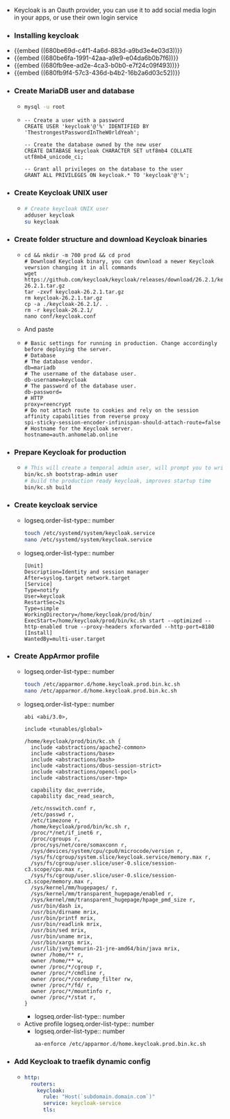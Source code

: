 - Keycloak is an Oauth provider, you can use it to add social media login in your apps, or use their own login service
- ### Installing keycloak
- {{embed ((680be69d-c4f1-4a6d-883d-a9bd3e4e03d3))}}
- {{embed ((680be6fa-1991-42aa-a9e9-e04da6b0b7f6))}}
- {{embed ((680fb9ee-ad2e-4ca3-b0b0-e7f24c09f493))}}
- {{embed ((680fb9f4-57c3-436d-b4b2-16b2a6d03c52))}}
- ### Create MariaDB user and database
	- ```sh
	  mysql -u root
	  ```
	- ```mysql
	  -- Create a user with a password
	  CREATE USER 'keycloak'@'%' IDENTIFIED BY 'ThestrongestPasswordInTheW0rldYeah';
	  
	  -- Create the database owned by the new user
	  CREATE DATABASE keycloak CHARACTER SET utf8mb4 COLLATE utf8mb4_unicode_ci;
	  
	  -- Grant all privileges on the database to the user
	  GRANT ALL PRIVILEGES ON keycloak.* TO 'keycloak'@'%';
	  
	  ```
- ### Create Keycloak UNIX user
	- ```sh
	  # Create keycloak UNIX user
	  adduser keycloak
	  su keycloak
	  ```
- ### Create folder structure and download Keycloak binaries
	- ```
	  cd && mkdir -m 700 prod && cd prod
	  # Download Keycloak binary, you can download a newer Keycloak vewrsion changing it in all commands
	  wget https://github.com/keycloak/keycloak/releases/download/26.2.1/keycloak-26.2.1.tar.gz
	  tar -zxvf keycloak-26.2.1.tar.gz
	  rm keycloak-26.2.1.tar.gz
	  cp -a ./keycloak-26.2.1/. .
	  rm -r keycloak-26.2.1/
	  nano conf/keycloak.conf
	  ```
	- And paste
	- ```.env
	  # Basic settings for running in production. Change accordingly before deploying the server.
	  # Database
	  # The database vendor.
	  db=mariadb
	  # The username of the database user.
	  db-username=keycloak
	  # The password of the database user.
	  db-password=
	  # HTTP
	  proxy=reencrypt
	  # Do not attach route to cookies and rely on the session affinity capabilities from reverse proxy
	  spi-sticky-session-encoder-infinispan-should-attach-route=false
	  # Hostname for the Keycloak server.
	  hostname=auth.anhomelab.online
	  ```
- ### Prepare Keycloak for production
	- ```sh
	  # This will create a temporal admin user, will prompt you to write the username and temp password
	  bin/kc.sh bootstrap-admin user
	  # Build the production ready keycloak, improves startup time
	  bin/kc.sh build
	  ```
- ### Create keycloak service
	- logseq.order-list-type:: number
	  ```bash
	  touch /etc/systemd/system/keycloak.service
	  nano /etc/systemd/system/keycloak.service
	  ```
	- logseq.order-list-type:: number
	  ```service
	  [Unit]
	  Description=Identity and session manager
	  After=syslog.target network.target
	  [Service]
	  Type=notify
	  User=keycloak
	  RestartSec=2s
	  Type=simple
	  WorkingDirectory=/home/keycloak/prod/bin/
	  ExecStart=/home/keycloak/prod/bin/kc.sh start --optimized --http-enabled true --proxy-headers xforwarded --http-port=8180
	  [Install]
	  WantedBy=multi-user.target
	  ```
- ### Create AppArmor profile
	- logseq.order-list-type:: number
	  ```bash
	  touch /etc/apparmor.d/home.keycloak.prod.bin.kc.sh
	  nano /etc/apparmor.d/home.keycloak.prod.bin.kc.sh
	  ```
	- logseq.order-list-type:: number
	  ```service
	  abi <abi/3.0>,
	  
	  include <tunables/global>
	  
	  /home/keycloak/prod/bin/kc.sh {
	    include <abstractions/apache2-common>
	    include <abstractions/base>
	    include <abstractions/bash>
	    include <abstractions/dbus-session-strict>
	    include <abstractions/opencl-pocl>
	    include <abstractions/user-tmp>
	  
	    capability dac_override,
	    capability dac_read_search,
	  
	    /etc/nsswitch.conf r,
	    /etc/passwd r,
	    /etc/timezone r,
	    /home/keycloak/prod/bin/kc.sh r,
	    /proc/*/net/if_inet6 r,
	    /proc/cgroups r,
	    /proc/sys/net/core/somaxconn r,
	    /sys/devices/system/cpu/cpu0/microcode/version r,
	    /sys/fs/cgroup/system.slice/keycloak.service/memory.max r,
	    /sys/fs/cgroup/user.slice/user-0.slice/session-c3.scope/cpu.max r,
	    /sys/fs/cgroup/user.slice/user-0.slice/session-c3.scope/memory.max r,
	    /sys/kernel/mm/hugepages/ r,
	    /sys/kernel/mm/transparent_hugepage/enabled r,
	    /sys/kernel/mm/transparent_hugepage/hpage_pmd_size r,
	    /usr/bin/dash ix,
	    /usr/bin/dirname mrix,
	    /usr/bin/printf mrix,
	    /usr/bin/readlink mrix,
	    /usr/bin/sed mrix,
	    /usr/bin/uname mrix,
	    /usr/bin/xargs mrix,
	    /usr/lib/jvm/temurin-21-jre-amd64/bin/java mrix,
	    owner /home/** r,
	    owner /home/** w,
	    owner /proc/*/cgroup r,
	    owner /proc/*/cmdline r,
	    owner /proc/*/coredump_filter rw,
	    owner /proc/*/fd/ r,
	    owner /proc/*/mountinfo r,
	    owner /proc/*/stat r,
	  }
	  
	  ```
		- logseq.order-list-type:: number
	- Active profile
	  logseq.order-list-type:: number
		- logseq.order-list-type:: number
		  ```bash
		  aa-enforce /etc/apparmor.d/home.keycloak.prod.bin.kc.sh
		  ```
- ### Add Keycloak to traefik dynamic config
	- ```yaml
	  http:
	    routers:
	      keycloak:
	        rule: "Host(`subdomain.domain.com`)"
	        service: keycloak-service
	        tls:
	        	
	  ```